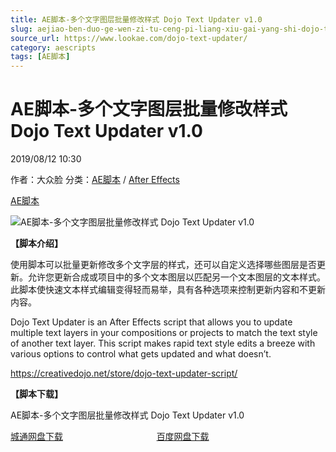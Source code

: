 ```yaml
---
title: AE脚本-多个文字图层批量修改样式 Dojo Text Updater v1.0
slug: aejiao-ben-duo-ge-wen-zi-tu-ceng-pi-liang-xiu-gai-yang-shi-dojo-text-updater-v1-0
source_url: https://www.lookae.com/dojo-text-updater/
category: aescripts
tags: [AE脚本]
---
```

# AE脚本-多个文字图层批量修改样式 Dojo Text Updater v1.0

2019/08/12 10:30

作者：大众脸
分类：[AE脚本](https://www.lookae.com/after-effects/aescripts/) / [After Effects](https://www.lookae.com/after-effects/)

[AE脚本](https://www.lookae.com/tag/ae%e8%84%9a%e6%9c%ac/)

![AE脚本-多个文字图层批量修改样式 Dojo Text Updater v1.0](https://www.lookae.com/wp-content/uploads/2019/08/Dojo-Text-Updater.jpg "AE脚本-多个文字图层批量修改样式 Dojo Text Updater v1.0-LookAE.com")

**【脚本介绍】**

使用脚本可以批量更新修改多个文字层的样式，还可以自定义选择哪些图层是否更新。允许您更新合成或项目中的多个文本图层以匹配另一个文本图层的文本样式。此脚本使快速文本样式编辑变得轻而易举，具有各种选项来控制更新内容和不更新内容。

Dojo Text Updater is an After Effects script that allows you to update multiple text layers in your compositions or projects to match the text style of another text layer. This script makes rapid text style edits a breeze with various options to control what gets updated and what doesn’t.

https://creativedojo.net/store/dojo-text-updater-script/

**【脚本下载】**

AE脚本-多个文字图层批量修改样式 Dojo Text Updater v1.0

[城通网盘下载](https://lookae.ctfile.com/fs/680462-392470158)                                      [百度网盘下载](https://pan.baidu.com/s/1Y6PNOYFi0QlqBi_YhMGeJA)
